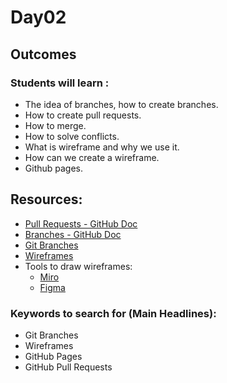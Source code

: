 # Day02

## Outcomes
### Students will learn :
- The idea of branches, how to create branches.
- How to create pull requests.
- How to merge. 
- How to solve conflicts.
- What is wireframe and why we use it.
- How can we create a wireframe.   
- Github pages. 


## Resources:
* [Pull Requests - GitHub Doc](https://docs.github.com/en/pull-requests/collaborating-with-pull-requests/proposing-changes-to-your-work-with-pull-requests/about-pull-requests)
* [Branches - GitHub Doc](https://docs.github.com/en/pull-requests/collaborating-with-pull-requests/proposing-changes-to-your-work-with-pull-requests/about-branches)
* [Git Branches](https://www.atlassian.com/git/tutorials/using-branches)
* [Wireframes](https://www.usability.gov/how-to-and-tools/methods/wireframing.html)
* Tools to draw wireframes:
   * [Miro](https://miro.com/blog/google-meet-whiteboard/)
   * [Figma](https://www.figma.com/)


### Keywords to search for (Main Headlines):
* Git Branches
* Wireframes
* GitHub Pages
* GitHub Pull Requests